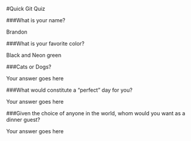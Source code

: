 #Quick Git Quiz

###What is your name?

Brandon

###What is your favorite color?

Black and Neon green

###Cats or Dogs?

Your answer goes here

###What would constitute a “perfect” day for you?

Your answer goes here

###Given the choice of anyone in the world, whom would you want as a dinner guest?

Your answer goes here
